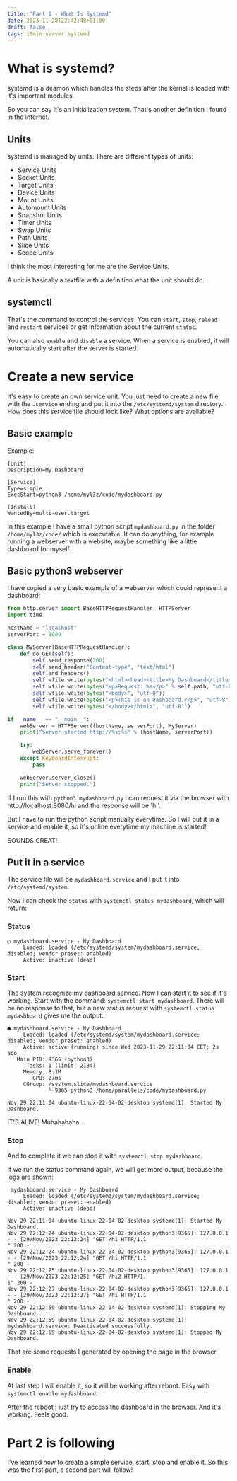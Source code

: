 ```yaml
---
title: "Part 1 - What Is Systemd"
date: 2023-11-28T22:42:48+01:00
draft: false
tags: 18min server systemd
---
```


# What is systemd?
systemd is a deamon which handles the steps after the kernel is loaded with it's important modules.

So you can say it's an initialization system. That's another definition I found in the internet.

## Units
systemd is managed by units. There are different types of units:
- Service Units
- Socket Units
- Target Units
- Device Units
- Mount Units
- Automount Units
- Snapshot Units
- Timer Units
- Swap Units
- Path Units
- Slice Units
- Scope Units

I think the most interesting for me are the Service Units.

A unit is basically a textfile with a definition what the unit should do.

## systemctl
That's the command to control the services. You can `start`, `stop`, `reload` and `restart` services or get 
information about the current `status`.

You can also `enable` and `disable` a service. When a service is enabled, it will automatically start after the
server is started.

# Create a new service
It's easy to create an own service unit. You just need to create a new file with the `.service` ending and put
it into the `/etc/systemd/system` directory. How does this service file should look like? What options are available?

## Basic example
Example:
```
[Unit]
Description=My Dashboard

[Service]
Type=simple
ExecStart=python3 /home/myl3z/code/mydashboard.py

[Install]
WantedBy=multi-user.target
```

In this example I have a small python script `mydashboard.py` in the folder `/home/myl3z/code/` which is executable. It can do 
anything, for example running a webserver with a website, maybe something like a little dashboard for myself.

## Basic python3 webserver
I have copied a very basic example of a webserver which could represent a dashboard:

```python
from http.server import BaseHTTPRequestHandler, HTTPServer
import time

hostName = "localhost"
serverPort = 8080

class MyServer(BaseHTTPRequestHandler):
    def do_GET(self):
        self.send_response(200)
        self.send_header("Content-type", "text/html")
        self.end_headers()
        self.wfile.write(bytes("<html><head><title>My Dashboard</title></head>", "utf-8"))
        self.wfile.write(bytes("<p>Request: %s</p>" % self.path, "utf-8"))
        self.wfile.write(bytes("<body>", "utf-8"))
        self.wfile.write(bytes("<p>This is an dashboard.</p>", "utf-8"))
        self.wfile.write(bytes("</body></html>", "utf-8"))

if __name__ == "__main__":        
    webServer = HTTPServer((hostName, serverPort), MyServer)
    print("Server started http://%s:%s" % (hostName, serverPort))

    try:
        webServer.serve_forever()
    except KeyboardInterrupt:
        pass

    webServer.server_close()
    print("Server stopped.")
```

If I run this with `python3 mydashboard.py` I can request it via the browser with http://localhost:8080/hi and the response will be 'hi'.

But I have to run the python script manually everytime. So I will put it in a service and enable it, so it's online everytime my machine is started!

SOUNDS GREAT!

## Put it in a service
The service file will be `mydashboard.service` and I put it into `/etc/systemd/system`.

Now I can check the `status` with `systemctl status mydashboard`, which will return:
### Status
```
○ mydashboard.service - My Dashboard
     Loaded: loaded (/etc/systemd/system/mydashboard.service; disabled; vendor preset: enabled)
     Active: inactive (dead)
```

### Start
The system recognize my dashboard service. Now I can start it to see if it's working. Start with the command: `systemctl start mydashboard`. There 
will be no response to that, but a new status request with `systemctl status mydashboard` gives me the output:

```
● mydashboard.service - My Dashboard
     Loaded: loaded (/etc/systemd/system/mydashboard.service; disabled; vendor preset: enabled)
     Active: active (running) since Wed 2023-11-29 22:11:04 CET; 2s ago
   Main PID: 9365 (python3)
      Tasks: 1 (limit: 2184)
     Memory: 8.1M
        CPU: 27ms
     CGroup: /system.slice/mydashboard.service
             └─9365 python3 /home/parallels/code/mydashboard.py

Nov 29 22:11:04 ubuntu-linux-22-04-02-desktop systemd[1]: Started My Dashboard.
```

IT'S ALIVE! Muhahahaha.

### Stop
And to complete it we can stop it with `systemctl stop mydashboard`.

If we run the status command again, we will get more output, because the logs are shown: 

```
 mydashboard.service - My Dashboard
     Loaded: loaded (/etc/systemd/system/mydashboard.service; disabled; vendor preset: enabled)
     Active: inactive (dead)

Nov 29 22:11:04 ubuntu-linux-22-04-02-desktop systemd[1]: Started My Dashboard.
Nov 29 22:12:24 ubuntu-linux-22-04-02-desktop python3[9365]: 127.0.0.1 - - [29/Nov/2023 22:12:24] "GET /hi HTTP/1.1
" 200 -
Nov 29 22:12:24 ubuntu-linux-22-04-02-desktop python3[9365]: 127.0.0.1 - - [29/Nov/2023 22:12:24] "GET /hi HTTP/1.1
" 200 -
Nov 29 22:12:25 ubuntu-linux-22-04-02-desktop python3[9365]: 127.0.0.1 - - [29/Nov/2023 22:12:25] "GET /hi2 HTTP/1.
1" 200 -
Nov 29 22:12:27 ubuntu-linux-22-04-02-desktop python3[9365]: 127.0.0.1 - - [29/Nov/2023 22:12:27] "GET /hi HTTP/1.1
" 200 -
Nov 29 22:12:59 ubuntu-linux-22-04-02-desktop systemd[1]: Stopping My Dashboard...
Nov 29 22:12:59 ubuntu-linux-22-04-02-desktop systemd[1]: mydashboard.service: Deactivated successfully.
Nov 29 22:12:59 ubuntu-linux-22-04-02-desktop systemd[1]: Stopped My Dashboard.
```

That are some requests I generated by opening the page in the browser.

### Enable
At last step I will enable it, so it will be working after reboot. Easy with `systemctl enable mydashboard`.

After the reboot I just try to access the dashboard in the browser. And it's working. Feels good.

# Part 2 is following
I've learned how to create a simple service, start, stop and enable it. So this was the first part, a second part
will follow!